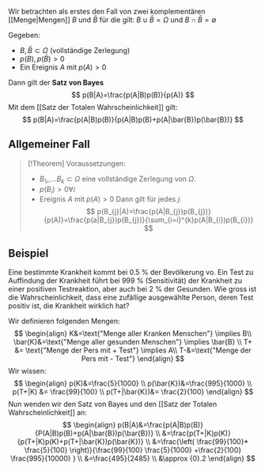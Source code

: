 Wir betrachten als erstes den Fall von zwei komplementären [[Menge|Mengen]] $B$ und $\bar{B}$ für die gilt: $B\cup \bar{B}=\Omega$ und $B\cap \bar{B}=\emptyset$

Gegeben:
- $B, \bar{B} \subset \Omega$ (vollständige Zerlegung)
- $p(B),p(\bar{B})>0$
- Ein Ereignis $A$ mit $p(A)>0$

Dann gilt der **Satz von Bayes**
$$
p(B|A)=\frac{p(A|B)p(B)}{p(A)}
$$
Mit dem [[Satz der Totalen Wahrscheinlichkeit]] gilt:
$$
p(B|A)=\frac{p(A|B)p(B)}{p(A|B)p(B)+p(A|\bar{B})p(\bar{B})}
$$

## Allgemeiner Fall
>[!Theorem]
>Voraussetzungen:
>- $B_{1},,\dots B_{k} \subset \Omega$ eine vollständige Zerlegung von $\Omega$.
>- $p(B_{i})>0 \forall i$
>- Ereignis $A$ mit $p(A)>0$
>Dann gilt für jedes $j$:
>$$
>p(B_{j}|A)=\frac{p(A|B_{j})p(B_{j})}{p(A)}=\frac{p(a|B_{j})p(B_{j})}{\sum_{i=i}^{k}p(A|B_{i})p(B_{i})}
>$$

## Beispiel
Eine bestimmte Krankheit kommt bei 0.5 % der Bevölkerung vo. Ein Test zu Auffindung der Krankheit führt bei 999 % (Sensitivität) der Krankheit zu einer positiven Testreaktion, aber auch bei 2 % der Gesunden. Wie gross  ist die Wahrscheinlichkeit, dass eine zufällige ausgewählte Person, deren Test positiv ist, die Krankheit wirklich hat?

Wir definieren folgenden Mengen:
$$
\begin{align}
K&=\text{"Menge aller Kranken Menschen"}  \implies B\\
\bar{K}&=\text{"Menge aller gesunden Menschen"} \implies \bar{B} \\
T+ &= \text{"Menge der Pers mit + Test"} \implies A\\
T-&=\text{"Menge der Pers mit - Test"}
\end{align}
$$
Wir wissen:
$$
\begin{align}
p(K)&=\frac{5}{1000} \\
p(\bar{K})&=\frac{995}{1000} \\
p(T+|K) &= \frac{99}{100} \\
p(T+|\bar{K})&= \frac{2}{100}
\end{align}
$$
Nun wenden wir den Satz von Bayes und den [[Satz der Totalen Wahrscheinlichkeit]] an:
$$
\begin{align}
p(B|A)&=\frac{p(A|B)p(B)}{P(A|B)p(B)+p(A|\bar{B})p(\bar{B})} \\
&=\frac{p(T+|K)p(K)}{p(T+|K)p(K)+p(T+|\bar{K})p(\bar{K})} \\
&=\frac{\left( \frac{99}{100}* \frac{5}{100} \right)}{\frac{99}{100} \frac{5}{1000} +\frac{2}{100} \frac{995}{10000} } \\
&=\frac{495}{2485} \\
&\approx {0}.2
\end{align}
$$


